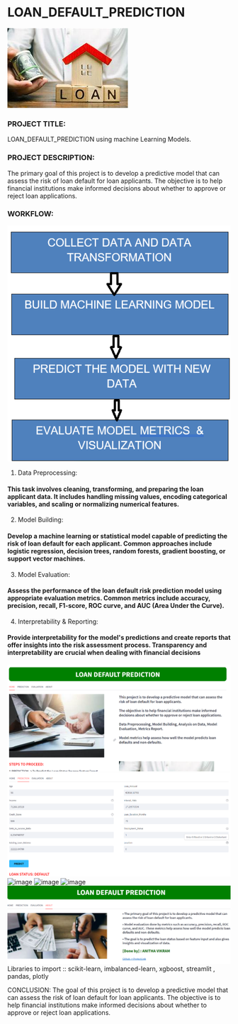 # LOAN_DEFAULT_PREDICTION
![image](images/l.jpg)  
### PROJECT TITLE:
  LOAN_DEFAULT_PREDICTION using machine Learning Models.
           
### PROJECT DESCRIPTION: 
  The primary goal of this project is to develop a predictive model that can assess the risk of loan default for loan applicants. The objective is to help financial institutions make informed decisions about whether to approve or reject loan applications.

### WORKFLOW:
![image](images/l_flow.png) 
1. Data Preprocessing: 
#### This task involves cleaning, transforming, and preparing the loan applicant data. It includes handling missing values, encoding categorical variables, and scaling or normalizing numerical features.
2. Model Building: 
#### Develop a machine learning or statistical model capable of predicting the risk of loan default for each applicant. Common approaches include logistic regression, decision trees, random forests, gradient boosting, or support vector machines.
3. Model Evaluation: 
#### Assess the performance of the loan default risk prediction model using appropriate evaluation metrics. Common metrics include accuracy, precision, recall, F1-score, ROC curve, and AUC (Area Under the Curve).
4. Interpretability & Reporting:
#### Provide interpretability for the model's predictions and create reports that offer insights into the risk assessment process. Transparency and interpretability are crucial when dealing with financial decisions

![image](images/home_page.png) 
![image](images/pred_page.png) 
![image](images/analysis-1_page.png)
![image](images/analysis-2_page.png) 
![image](images/metric.png) 
![image](images/about_page.png) 
Libraries to import :: scikit-learn, imbalanced-learn, xgboost, streamlit , pandas, plotly

CONCLUSION:
The goal of this project is to develop a predictive model that can assess the risk of loan default for loan applicants. The objective is to help financial institutions make informed decisions about whether to approve or reject loan applications.
